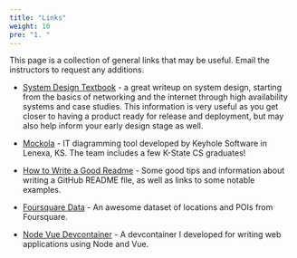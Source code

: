 ```yaml
---
title: "Links"
weight: 10
pre: "1. "
---
```


This page is a collection of general links that may be useful. Email the instructors to request any additions.

* [System Design Textbook](https://github.com/karanpratapsingh/system-design) - a great writeup on system design, starting from the basics of networking and the internet through high availability systems and case studies. This information is very useful as you get closer to having a product ready for release and deployment, but may also help inform your early design stage as well.

* [Mockola](https://mockola.com/) - IT diagramming tool developed by Keyhole Software in Lenexa, KS. The team includes a few K-State CS graduates!

* [How to Write a Good Readme](https://www.appsmith.com/blog/write-a-great-readme) - Some good tips and information about writing a GitHub README file, as well as links to some notable examples. 

* [Foursquare Data](https://location.foursquare.com/resources/blog/products/foursquare-open-source-places-a-new-foundational-dataset-for-the-geospatial-community/) - An awesome dataset of locations and POIs from Foursquare.

* [Node Vue Devcontainer](https://github.com/russfeld/node-vue-devcontainer) - A devcontainer I developed for writing web applications using Node and Vue. 